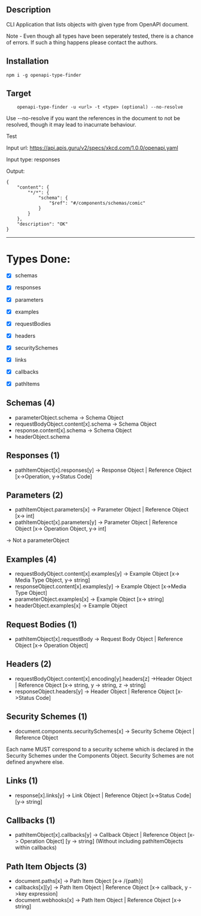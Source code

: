 ## Description

CLI Application that lists objects with given type from OpenAPI document.

Note - Even though all types have been seperately tested, there is a chance of errors. If such a thing happens please contact the authors.

## Installation
```
npm i -g openapi-type-finder
```

## Target
```
    openapi-type-finder -u <url> -t <type> (optional) --no-resolve
```
Use --no-resolve if you want the references in the document to not be resolved, though it may lead to inacurrate behaviour.

Test

Input url: https://api.apis.guru/v2/specs/xkcd.com/1.0.0/openapi.yaml

Input type: responses

Output:

```
{
    "content": {
        "*/*": {
            "schema": {
                "$ref": "#/components/schemas/comic"
            }
        }
    },
    "description": "OK"
}
```
***

# Types Done:

* [x] schemas
* [x] responses
* [x] parameters
* [x] examples
* [x] requestBodies
* [x] headers
* [x] securitySchemes
* [x] links
* [x] callbacks
* [x] pathItems



## Schemas (4)
* parameterObject.schema -> Schema Object
* requestBodyObject.content[x].schema -> Schema Object
* response.content[x].schema -> Schema Object
* headerObject.schema

## Responses (1)

* pathItemObject[x].responses[y] -> Response Object | Reference Object [x->Operation, y->Status Code]

## Parameters  (2)

* pathItemObject.parameters[x] -> Parameter Object | Reference Object [x-> int]
* pathItemObject[x].parameters[y] -> Parameter Object | Reference Object [x-> Operation Object, y-> int]
<!-- * linkObject.parameters.x -> Map[string, Any | {expression}] --> -> Not a parameterObject

## Examples (4)
* requestBodyObject.content[x].examples[y] -> Example Object [x-> Media Type Object, y-> string]
* responseObject.content[x].examples[y] -> Example Object  [x->Media Type Object]
* parameterObject.examples[x] -> Example Object [x-> string]
* headerObject.examples[x] -> Example Object


## Request Bodies (1)

* pathItemObject[x].requestBody -> Request Body Object | Reference Object [x-> Operation Object]

## Headers (2)

* requestBodyObject.content[x].encoding[y].headers[z] ->Header Object | Reference Object [x-> string, y -> string, z -> string]
* responseObject.headers[y] -> Header Object | Reference Object [x->Status Code]

## Security Schemes (1)
* document.components.securitySchemes[x] -> Security Scheme Object | Reference Object

Each name MUST correspond to a security scheme which is declared in the Security Schemes under the Components Object. 
Security Schemes are not defined anywhere else.

## Links (1)
* response[x].links[y] -> Link Object | Reference Object [x->Status Code] [y-> string]

## Callbacks (1)
* pathItemObject[x].callbacks[y] -> Callback Object | Reference Object [x-> Operation Object] [y -> string]
(Without including pathItemObjects within callbacks) 

## Path Item Objects (3)
* document.paths[x] -> Path Item Object [x-> /{path}]
* callbacks[x][y] -> Path Item Object | Reference Object [x-> callback, y ->key expression]
* document.webhooks[x] -> Path Item Object | Reference Object [x-> string]